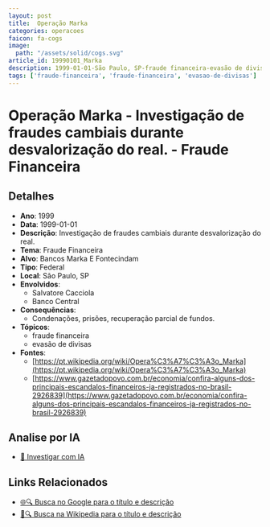 ```yaml
---
layout: post
title:  Operação Marka
categories: operacoes
faicon: fa-cogs
image:
  path: "/assets/solid/cogs.svg"
article_id: 19990101_Marka
description: 1999-01-01-São Paulo, SP-fraude financeira-evasão de divisas
tags: ['fraude-financeira', 'fraude-financeira', 'evasao-de-divisas']
---
```


# Operação Marka - Investigação de fraudes cambiais durante desvalorização do real. - Fraude Financeira

## Detalhes
- **Ano**: 1999
- **Data**: 1999-01-01
- **Descrição**: Investigação de fraudes cambiais durante desvalorização do real.
- **Tema**: Fraude Financeira
- **Alvo**: Bancos Marka E Fontecindam
- **Tipo**: Federal
- **Local**: São Paulo, SP
- **Envolvidos**:
  - Salvatore Cacciola
  - Banco Central
- **Consequências**:
  - Condenações, prisões, recuperação parcial de fundos.
- **Tópicos**:
  - fraude financeira
  - evasão de divisas
- **Fontes**:
  - [https://pt.wikipedia.org/wiki/Opera%C3%A7%C3%A3o_Marka](https://pt.wikipedia.org/wiki/Opera%C3%A7%C3%A3o_Marka)
  - [https://www.gazetadopovo.com.br/economia/confira-alguns-dos-principais-escandalos-financeiros-ja-registrados-no-brasil-2926839](https://www.gazetadopovo.com.br/economia/confira-alguns-dos-principais-escandalos-financeiros-ja-registrados-no-brasil-2926839)

## Analise por IA
- [🤖 Investigar com IA](https://www.perplexity.ai/search?q=%22opera%C3%A7%C3%A3o%20policial%20Brasil%22%20Opera%C3%A7%C3%A3o%20Marka%20Investiga%C3%A7%C3%A3o%20de%20fraudes%20cambiais%20durante%20desvaloriza%C3%A7%C3%A3o%20do%20real.%20S%C3%A3o%20Paulo%2C%20SP%201999-01-01)

## Links Relacionados
- [🌐🔍 Busca no Google para o título e descrição](https://www.google.com/search?q=%22opera%C3%A7%C3%A3o%20policial%20Brasil%22%20Opera%C3%A7%C3%A3o%20Marka%20Investiga%C3%A7%C3%A3o%20de%20fraudes%20cambiais%20durante%20desvaloriza%C3%A7%C3%A3o%20do%20real.%20S%C3%A3o%20Paulo%2C%20SP%201999-01-01)
- [📖🔍 Busca na Wikipedia para o título e descrição](https://pt.wikipedia.org/w/index.php?search=%22opera%C3%A7%C3%A3o%20policial%20Brasil%22%20Opera%C3%A7%C3%A3o%20Marka%20Investiga%C3%A7%C3%A3o%20de%20fraudes%20cambiais%20durante%20desvaloriza%C3%A7%C3%A3o%20do%20real.%20S%C3%A3o%20Paulo%2C%20SP%201999-01-01)

